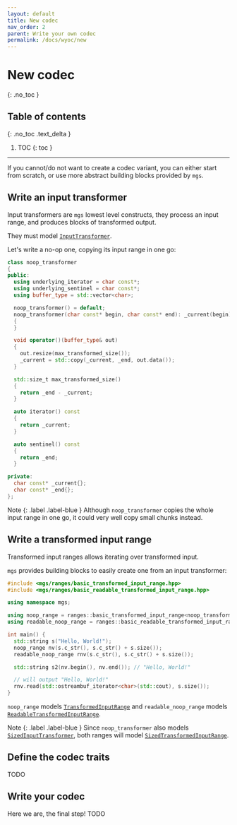 ```yaml
---
layout: default
title: New codec
nav_order: 2
parent: Write your own codec
permalink: /docs/wyoc/new
---
```


# New codec
{: .no_toc }

## Table of contents
{: .no_toc .text_delta }

1. TOC
{: toc }

---

If you cannot/do not want to create a codec variant, you can either start from scratch, or use more abstract building blocks provided by `mgs`.

## Write an input transformer

Input transformers are `mgs` lowest level constructs, they process an input range, and produces blocks of transformed output.

They must model [`InputTransformer`](/docs/concepts/input_transformer).

Let's write a no-op one, copying its input range in one go:

```cpp
class noop_transformer
{
public:
  using underlying_iterator = char const*;
  using underlying_sentinel = char const*;
  using buffer_type = std::vector<char>;

  noop_transformer() = default;
  noop_transformer(char const* begin, char const* end): _current(begin), _end(end)
  {
  }

  void operator()(buffer_type& out)
  {
    out.resize(max_transformed_size());
    _current = std::copy(_current, _end, out.data());
  }

  std::size_t max_transformed_size()
  {
    return _end - _current;
  }

  auto iterator() const
  {
    return _current;
  }

  auto sentinel() const
  {
    return _end;
  }

private:
  char const* _current{};
  char const* _end{};
};
```

Note
{: .label .label-blue }
Although `noop_transformer` copies the whole input range in one go, it could very well copy small chunks instead.

## Write a transformed input range

Transformed input ranges allows iterating over transformed input.

`mgs` provides building blocks to easily create one from an input transformer:

```cpp
#include <mgs/ranges/basic_transformed_input_range.hpp>
#include <mgs/ranges/basic_readable_transformed_input_range.hpp>

using namespace mgs;

using noop_range = ranges::basic_transformed_input_range<noop_transformer>;
using readable_noop_range = ranges::basic_readable_transformed_input_range<noop_transformer>;

int main() {
  std::string s("Hello, World!");
  noop_range nv(s.c_str(), s.c_str() + s.size());
  readable_noop_range rnv(s.c_str(), s.c_str() + s.size());

  std::string s2(nv.begin(), nv.end()); // "Hello, World!"

  // will output "Hello, World!"
  rnv.read(std::ostreambuf_iterator<char>(std::cout), s.size());
}
```

`noop_range` models [`TransformedInputRange`](/docs/concepts/transformed_input_range) and `readable_noop_range` models [`ReadableTransformedInputRange`](/docs/concepts/readable_transformed_input_range).

Note
{: .label .label-blue }
Since `noop_transformer` also models [`SizedInputTransformer`](/docs/concepts/sized_input_transformer), both ranges will model [`SizedTransformedInputRange`](/docs/concepts/sized_transformed_input_range).

## Define the codec traits

TODO

## Write your codec

Here we are, the final step! TODO

<!-- #### basic_codec -->
<!--  -->
<!-- `mgs::codecs::basic_codec<T>` is a helper class which defines, and properly constrains the following functions: -->
<!--  -->
<!-- * `make_encoder` -->
<!-- * `make_decoder` -->
<!-- * `encode` -->
<!-- * `decode` -->
<!--  -->
<!-- It expects a single template parameter, which must model the [`CodecTraits`]() concept. -->
<!--  -->
<!-- #### basic_transformed_input_adapter -->
<!--  -->
<!-- `mgs::adapters::basic_transformed_input_adapter<T>` is a helper class which defines functions and type aliases required by the [`IterableTransformedInputAdapter`]() concept. -->
<!-- The most important being: -->
<!--  -->
<!-- * `read` -->
<!-- * `begin` -->
<!-- * `end` -->
<!-- * `operator==`/`operator!=` -->
<!--  -->
<!-- This class will help you create `Encoder`s and `Decoder`s. -->
<!--  -->
<!-- It expects a single template parameter, which must model the [`InputTransformer`]() concept. -->
<!--  -->
<!-- Note -->
<!-- {: .label .label-blue } -->
<!-- If the template parameter also models [`SizedInputTransformer`](), `basic_transformed_input_adapter` will model [`SizedTransformedInputAdapter`]() as well. -->
<!--  -->
<!-- #### Example -->
<!--  -->
<!-- Here is a working example inspired from `mgs`' test suite. -->
<!--  -->
<!-- It is a no-op codec, but it uses the previously mentioned building blocks and can be copy-pasted to get started easily. -->
<!--  -->
<!-- ```cpp -->
<!-- #include <mgs/adapters/basic_transformed_input_adapter.hpp> -->
<!-- #include <mgs/codecs/basic_codec.hpp> -->
<!--  -->
<!-- class noop_transformer -->
<!-- { -->
<!-- public: -->
<!--   using underlying_iterator = char const*; -->
<!--   using underlying_sentinel = char const*; -->
<!--   using buffer_type = std::vector<char>; -->
<!--  -->
<!--   noop_transformer() = default; -->
<!--   noop_transformer(char const* begin, char const* end) -->
<!--     : _current(begin), _end(end) -->
<!--   { -->
<!--   } -->
<!--  -->
<!--   void operator()(buffer_type& out) -->
<!--   { -->
<!--     out.clear(); -->
<!--     while (_current != _end) -->
<!--       out.push_back(*_current++); -->
<!--   } -->
<!--  -->
<!--   std::size_t max_transformed_size() const -->
<!--   { -->
<!--     return _end - _current; -->
<!--   } -->
<!--  -->
<!-- private: -->
<!--   char const* _current{}; -->
<!--   char const* _end{}; -->
<!--  -->
<!--   friend bool operator==(noop_transformer const& lhs, -->
<!--                          noop_transformer const& rhs) -->
<!--   { -->
<!--     // A default-constructed value is a valid sentinel. -->
<!--     // As is the usual past-the-end iterator. Must check both cases. -->
<!--     if (lhs._current == lhs._end || rhs._current == rhs._end) -->
<!--       return lhs._current == lhs._end && rhs._current == rhs._end; -->
<!--     return lhs._current == rhs._current; -->
<!--   } -->
<!-- }; -->
<!--  -->
<!-- bool operator!=(noop_transformer const& lhs, -->
<!--                 noop_transformer const& rhs) -->
<!-- { -->
<!--   return !(lhs == rhs); -->
<!-- } -->
<!--  -->
<!-- using noop_adapter = mgs::adapters::basic_transformed_input_adapter<noop_transformer>; -->
<!--  -->
<!-- struct noop_codec_traits -->
<!-- { -->
<!--   using default_encoded_output = std::string; -->
<!--   using default_decoded_output = std::string; -->
<!--  -->
<!--   static auto make_encoder(char const* begin, char const* end){ -->
<!--     return noop_adapter(begin, end); -->
<!--   } -->
<!--  -->
<!--   static auto make_decoder(char const* begin, char const* end){ -->
<!--     return noop_adapter(begin, end); -->
<!--   } -->
<!-- }; -->
<!--  -->
<!-- using noop_codec = mgs::codecs::basic_codec<noop_codec_traits>; -->
<!--  -->
<!-- int main() { -->
<!--   auto str = noop_codec::encode("Hello, World!"); -->
<!--   // str == "Hello, World!" -->
<!-- } -->
<!-- ``` -->
